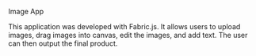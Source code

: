 Image App

This application was developed with Fabric.js. It allows users to upload images, drag images into canvas, edit the images, and add text. The user can then output the final product.